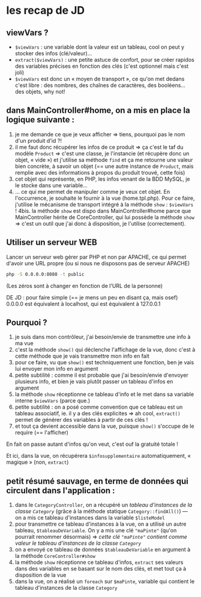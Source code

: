 # les recap de JD

## viewVars ?

- ```$viewVars``` : une variable dont la valeur est un tableau, cool on peut y stocker des infos (clé/valeur)…
- ```extract($viewVars)``` : une petite astuce de confort, pour se créer rapidos des variables précises en fonction des clés (c'est optionnel mais c'est joli)
- ```$viewVars``` est donc un « moyen de transport », ce qu'on met dedans c'est libre : des nombres, des chaînes de caractères, des booléens… des objets, why not!

## dans MainController#home, on a mis en place la logique suivante : 

1. je me demande ce que je veux afficher => tiens, pourquoi pas le nom d'un produit d'id ?!
2. il me faut donc récupérer les infos de ce produit => ça c'est le taf du modèle ```Product``` => c'est une classe, je l'instancie (et récupère donc un objet, « vide ») et j'utilise sa méthode ```find``` et ça me retourne une valeur bien concrète, à savoir un objet (== une autre instance de ```Product```, mais remplie avec des informations à propos du produit trouvé, cette fois)
3. cet objet qui représente, en PHP, les infos venant de la BDD MySQL, je le stocke dans une variable…
4. … ce qui me permet de manipuler comme je veux cet objet. En l'occurrence, je souhaite le fournir à la vue (home.tpl.php). Pour ce faire, j'utilise le mécanisme de transport intégré à la méthode ```show``` : ```$viewVars``` !
4bis. la méthode ```show``` est dispo dans MainController#home parce que MainController hérite de CoreController, qui lui possède la méthode ```show``` => c'est un outil que j'ai donc à disposition, je l'utilise (correctement). 

## Utiliser un serveur WEB

Lancer un serveur web gérer par PHP et non par APACHE, ce qui permet d'avoir une URL propre (ou si nous ne disposons pas de serveur APACHE)

```bash
php -S 0.0.0.0:8080 -t public
```

(Les zéros sont à changer en fonction de l'URL de la personne)

DE JD : pour faire simple (== je mens un peu en disant ça, mais osef) 0.0.0.0 est équivalent à localhost, qui est équivalent à 127.0.0.1

## Pourquoi ?

1. je suis dans mon contrôleur, j'ai besoin/envie de transmettre une info à ma vue
2. c'est la méthode ```show()``` qui déclenche l'affichage de la vue, donc c'est à cette méthode que je vais transmettre mon info en fait 
3. pour ce faire, vu que ```show()``` est techniquement une fonction, ben je vais lui envoyer mon info en argument 
4. petite subtilité : comme il est probable que j'ai besoin/envie d'envoyer plusieurs info, et bien je vais plutôt passer un tableau d'infos en argument 
5. la méthode ```show``` réceptionne ce tableau d'info et le met dans sa variable interne ```$viewVars``` (parce que.)
6. petite subtilité : on a posé comme convention que ce tableau est un tableau associatif, ie. il y a des clés explicites => ah cool, ```extract()``` permet de générer des variables à partir de ces clés !
7. et tout ça devient accessible dans la vue, puisque ```show()``` s'occupe de le require (== l'afficher)

En fait on passe autant d'infos qu'on veut, c'est ouf la gratuité totale !

Et ici, dans la vue, on récupérera ```$infosupplementaire``` automatiquement, « magique » (non, ```extract```)

## petit résumé sauvage, en terme de données qui circulent dans l'application :

1. dans le ```CategoryController```, on a récupéré un *tableau d'instances de la classe ```Category```* (grâce à la méthode statique ```Category::findAll()```) — on a mis ce tableau d'instances dans la variable ```$listeModel```
2. pour transmettre ce tableau d'instances à la vue, on a utilisé un autre tableau, ```$tableauDeVariable```. On y a mis une clé ```"maPinte"``` (qu'on pourrait renommer désormais) => *cette clé ```"maPinte"``` contient comme valeur le tableau d'instances de la classe ```Category```*
3. on a envoyé ce tableau de données ```$tableauDeVariable``` en argument à la méthode ```CoreController#show``` 
4. la méthode ```show``` réceptionne ce tableau d'infos, ```extract``` ses valeurs dans des variables en se basant sur le nom des clés, et met tout ça à disposition de la vue
5. dans la vue, on a réalisé un ```foreach``` sur ```$maPinte```, variable qui contient le tableau d'instances de la classe ```Category```

